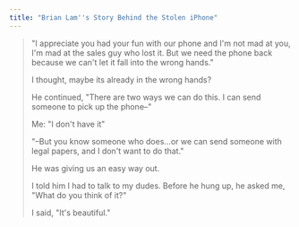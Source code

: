 ```yaml
---
title: "Brian Lam''s Story Behind the Stolen iPhone"
---
```

<blockquote><p>"I appreciate you had your fun with our phone and I'm not mad at you, I'm mad at the sales guy who lost it. But we need the phone back because we can't let it fall into the wrong hands."</p>
<p>I thought, maybe its already in the wrong hands?</p>
<p>He continued, "There are two ways we can do this. I can send someone to pick up the phone–"</p>
<p>Me: "I don't have it"</p>
<p>"–But you know someone who does…or we can send someone with legal papers, and I don't want to do that."</p>
<p>He was giving us an easy way out.</p>
<p>I told him I had to talk to my dudes. Before he hung up, he asked me, "What do you think of it?"</p>
<p>I said, "It's beautiful."
</p></blockquote>
